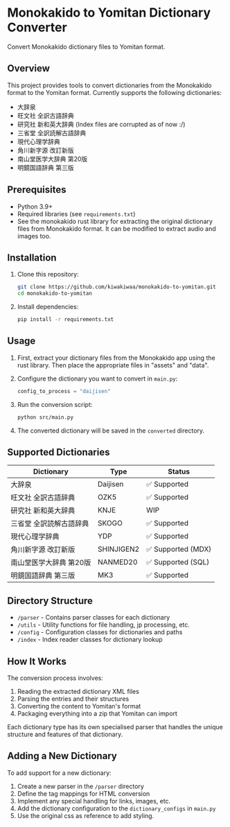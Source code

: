 # Monokakido to Yomitan Dictionary Converter

Convert Monokakido dictionary files to Yomitan format.

## Overview

This project provides tools to convert dictionaries from the Monokakido format to the Yomitan format. Currently supports the following dictionaries:

- 大辞泉
- 旺文社 全訳古語辞典
- 研究社 新和英大辞典 (Index files are corrupted as of now :/)
- 三省堂 全訳読解古語辞典
- 現代心理学辞典
- 角川新字源 改訂新版
- 南山堂医学大辞典 第20版
- 明鏡国語辞典 第三版

## Prerequisites

- Python 3.9+
- Required libraries (see `requirements.txt`)
- See the monokakido rust library for extracting the original dictionary files from Monokakido format. It can be modified to extract audio and images too.

## Installation

1. Clone this repository:
   ```bash
   git clone https://github.com/kiwakiwaa/monokakido-to-yomitan.git
   cd monokakido-to-yomitan
   ```

2. Install dependencies:
   ```bash
   pip install -r requirements.txt
   ```


## Usage

1. First, extract your dictionary files from the Monokakido app using the rust library. Then place the appropriate files in "assets" and "data".

2. Configure the dictionary you want to convert in `main.py`:
   ```python
   config_to_process = "daijisen"
   ```

3. Run the conversion script:
   ```bash
   python src/main.py
   ```

4. The converted dictionary will be saved in the `converted` directory.

## Supported Dictionaries

| Dictionary | Type | Status |
|------------|------|--------|
| 大辞泉 | Daijisen | ✅ Supported |
| 旺文社 全訳古語辞典 | OZK5 | ✅ Supported |
| 研究社 新和英大辞典 | KNJE | WIP |
| 三省堂 全訳読解古語辞典 | SKOGO | ✅ Supported |
| 現代心理学辞典 | YDP | ✅ Supported |
| 角川新字源 改訂新版 | SHINJIGEN2 | ✅ Supported (MDX) |
| 南山堂医学大辞典 第20版 | NANMED20 | ✅ Supported (SQL) |
| 明鏡国語辞典 第三版 | MK3 | ✅ Supported |

## Directory Structure

- `/parser` - Contains parser classes for each dictionary
- `/utils` - Utility functions for file handling, jp processing, etc.
- `/config` - Configuration classes for dictionaries and paths
- `/index` - Index reader classes for dictionary lookup

## How It Works

The conversion process involves:

1. Reading the extracted dictionary XML files
2. Parsing the entries and their structures
3. Converting the content to Yomitan's format
4. Packaging everything into a zip that Yomitan can import

Each dictionary type has its own specialised parser that handles the unique structure and features of that dictionary.

## Adding a New Dictionary

To add support for a new dictionary:

1. Create a new parser in the `/parser` directory
2. Define the tag mappings for HTML conversion
3. Implement any special handling for links, images, etc.
4. Add the dictionary configuration to the `dictionary_configs` in `main.py`
5. Use the original css as reference to add styling.
